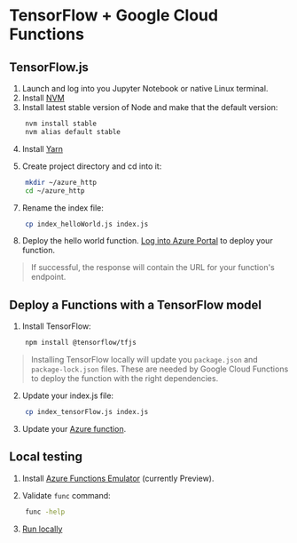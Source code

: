 # TensorFlow + Google Cloud Functions

## TensorFlow.js

1. Launch and log into you Jupyter Notebook or native Linux terminal.
2. Install [NVM](https://github.com/creationix/nvm#installation)
3. Install latest stable version of Node and make that the default version:

```bash
    nvm install stable
    nvm alias default stable
```

4. Install [Yarn](https://yarnpkg.com/lang/en/docs/install/#mac-stable)

6. Create project directory and cd into it:

```bash
    mkdir ~/azure_http
    cd ~/azure_http
```

7. Rename the index file:

```bash
    cp index_helloWorld.js index.js
```

8. Deploy the hello world function. [Log into Azure Portal](https://docs.microsoft.com/en-us/azure/azure-functions/functions-create-function-app-portal) to deploy your function.

> If successful, the response will contain the URL for your function's endpoint.

## Deploy a Functions with a TensorFlow model

1. Install TensorFlow:

```bash
    npm install @tensorflow/tfjs
```

> Installing TensorFlow locally will update you `package.json` and `package-lock.json`
files. These are needed by Google Cloud Functions to deploy the function with the
right dependencies.

2. Update your index.js file:

```bash
    cp index_tensorFlow.js index.js
```

3. Update your [Azure function](https://docs.microsoft.com/en-us/azure/azure-functions/functions-create-function-app-portal).

## Local testing

1. Install [Azure Functions Emulator](https://docs.microsoft.com/en-us/azure/azure-functions/functions-run-local#linux) (currently Preview).

2. Validate `func` command:

```bash
    func -help
```

3. [Run locally](https://docs.microsoft.com/en-us/azure/azure-functions/functions-run-local)

